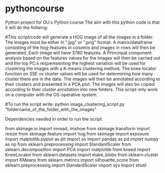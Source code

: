 # pythoncourse
Python project for GU:s Python course
The aim with this python code is that it will do the follwing:

#This script/code will generate a HOG image of all the images in a folder. The images most be either in ".jpg" or ".png" format. A matrix/dataframe consisting of the hog-features in columns and images in rows will then be generated.  Each image will have 3780 features. A Princinpal component analysis based on the features values for the images will then be carried out and the top PC:s resperesenting the highest variation will be used for clustering the images with a K-means clustering method. The knee locator function on SSE vs cluster values will be used for determining how many cluster there are in the data. The images will then be annotated according to their clusters and presented in a PCA plot. The images will also be copied according to their cluster annotation into new folders. This script only work on a computer with the OS-operative system.

#To run the script write: python image_clustering_script.py "foldername_of_the_folder_with_the_images"

Dependencies needed in order to run the script:

from skimage.io import imread, imshow
from skimage.transform import resize 
from skimage.feature import hog
from skimage import exposure 
import matplotlib.pyplot as plt
import os
import pandas as pd
import numpy as np
from sklearn.preprocessing import StandardScaler
from sklearn.decomposition import PCA
import matplotlib
from kneed import KneeLocator
from sklearn.datasets import make_blobs
from sklearn.cluster import KMeans
from sklearn.metrics import silhouette_score
from sklearn.preprocessing import StandardScaler
import sys
import shutil
